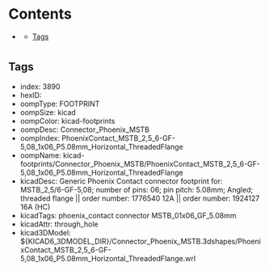



Contents
========

* [](#)
	* [Tags](#tags)

# 

## Tags

- index: 3890
- hexID: 
- oompType: FOOTPRINT
- oompSize: kicad
- oompColor: kicad-footprints
- oompDesc: Connector_Phoenix_MSTB
- oompIndex: PhoenixContact_MSTB_2,5_6-GF-5,08_1x06_P5.08mm_Horizontal_ThreadedFlange
- oompName: kicad-footprints/Connector_Phoenix_MSTB/PhoenixContact_MSTB_2,5_6-GF-5,08_1x06_P5.08mm_Horizontal_ThreadedFlange
- kicadDesc: Generic Phoenix Contact connector footprint for: MSTB_2,5/6-GF-5,08; number of pins: 06; pin pitch: 5.08mm; Angled; threaded flange || order number: 1776540 12A || order number: 1924127 16A (HC)
- kicadTags: phoenix_contact connector MSTB_01x06_GF_5.08mm
- kicadAttr: through_hole
- kicad3DModel: ${KICAD6_3DMODEL_DIR}/Connector_Phoenix_MSTB.3dshapes/PhoenixContact_MSTB_2,5_6-GF-5,08_1x06_P5.08mm_Horizontal_ThreadedFlange.wrl
